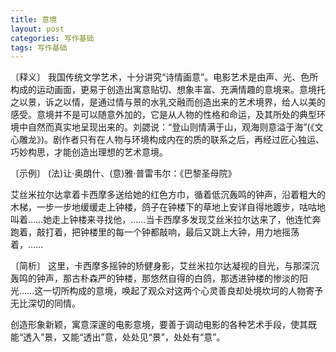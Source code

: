 ```yaml
---
title: 意境
layout: post
categories: 写作基础
tags: 写作基础
---
```


〔释义〕 我国传统文学艺术，十分讲究“诗情画意”。电影艺术是由声、光、色所构成的运动画面，更易于创造出寓意贴切、想象丰富、充满情趣的意境来。意境托之以景，诉之以情，是通过情与景的水乳交融而创造出来的艺术境界，给人以美的感受。意境并不是可以随意外加的，它是从人物的性格和命运，及其所处的典型环境中自然而真实地呈现出来的。刘勰说：“登山则情满于山，观海则意溢于海”(《文心雕龙》)。剧作者只有在人物与环境构成内在的质的联系之后，再经过匠心独运、巧妙构思，才能创造出理想的艺术意境。

〔示例〕 (法)让·奥朗什、(意)雅·普雷韦尔：《巴黎圣母院》

艾丝米拉尔达拿着卡西摩多送给她的红色方巾，循着低沉轰鸣的钟声，沿着粗大的木梯，一步一步地缓缓走上钟楼，鸽子在钟楼下的草地上安详自得地踱步，咕咕地叫着……她走上钟楼来寻找他，……当卡西摩多发现艾丝米拉尔达来了，他连忙奔跑着，敲打着，把钟楼里的每一个钟都敲响，最后又跳上大钟，用力地摇荡着，……

〔简析〕 这里，卡西摩多摇钟的矫健身影，艾丝米拉尔达凝视的目光，与那深沉轰鸣的钟声，那古朴森严的钟楼，那悠然自得的白鸽，那透进钟楼的惨淡的阳光……这一切所构成的意境，唤起了观众对这两个心灵善良却处境坎坷的人物寄予无比深切的同情。

创造形象新颖，寓意深邃的电影意境，要善于调动电影的各种艺术手段，使其既能“透入”景，又能“透出”意，处处见“景”，处处有“意”。 